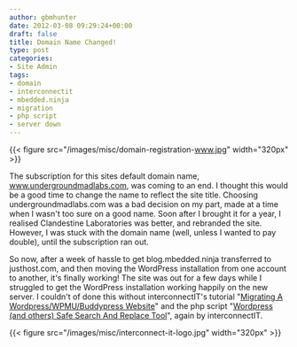 ```yaml
---
author: gbmhunter
date: 2012-03-08 09:29:24+00:00
draft: false
title: Domain Name Changed!
type: post
categories:
- Site Admin
tags:
- domain
- interconnectit
- mbedded.ninja
- migration
- php script
- server down
---
```


{{< figure src="/images/misc/domain-registration-www.jpg"   width="320px" >}}

The subscription for this sites default domain name, www.undergroundmadlabs.com, was coming to an end. I thought this would be a good time to change the name to reflect the site title. Choosing undergroundmadlabs.com was a bad decision on my part, made at a time when I wasn't too sure on a good name. Soon after I brought it for a year, I realised Clandestine Laboratories was better, and rebranded the site. However, I was stuck with the domain name (well, unless I wanted to pay double), until the subscription ran out.

So now, after a week of hassle to get blog.mbedded.ninja transferred to justhost.com, and then moving the WordPress installation from one account to another, it's finally working! The site was out for a few days while I struggled to get the WordPress installation working happily on the new server. I couldn't of done this without interconnectIT's tutorial "[Migrating A Wordpress/WPMU/Buddypress Website](http://interconnectit.com/719/migrating-a-wordpresswpmubuddypress-website/)" and the php script "[Wordpress (and others) Safe Search And Replace Tool](http://interconnectit.com/124/search-and-replace-for-wordpress-databases/)", again by interconnectIT.

{{< figure src="/images/misc/interconnect-it-logo.jpg"   width="320px" >}}
